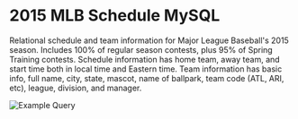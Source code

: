 # 2015 MLB Schedule MySQL
Relational schedule and team information for Major League Baseball's 2015 season. Includes 100% of regular season contests, plus 95% of Spring Training contests. Schedule information has home team, away team, and start time both in local time and Eastern time. Team information has basic info, full name, city, state, mascot, name of ballpark, team code (ATL, ARI, etc), league, division, and manager.

![Example Query](http://i.delcoe.com/5b55f.png)
